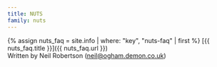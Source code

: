 ```yaml
---
title: NUTS
family: nuts
---
```


{% assign nuts_faq = site.info | where: "key", "nuts-faq" | first %}
[{{ nuts_faq.title }}]({{ nuts_faq.url }})<br/>
Written by Neil Robertson (neil@ogham.demon.co.uk)

